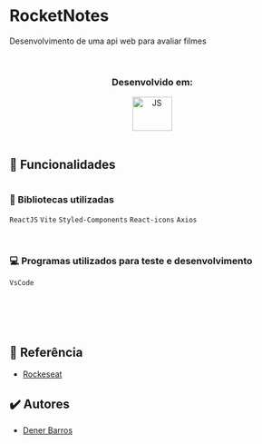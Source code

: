 # RocketNotes
Desenvolvimento de uma api web para avaliar filmes



<br>
<h3 align="center">Desenvolvido em: </h3>
<div align="center">
<img align="center" alt="JS" height="60" width="70" src="https://cdn.worldvectorlogo.com/logos/javascript-1.svg">
</div>
<br>

## 🎯 Funcionalidades


#
### 📘 Bibliotecas utilizadas
  `ReactJS`
  `Vite`
  `Styled-Components`
  `React-icons`
  `Axios`
 
<br>

### 💻 Programas utilizados para teste e desenvolvimento  
  `VsCode`
#
<br>
<br>

## 📄 Referência

 - [Rockeseat](https://www.rocketseat.com.br/)


## ✔️ Autores

- [Dener Barros](https://github.com/DenerBarros/)
